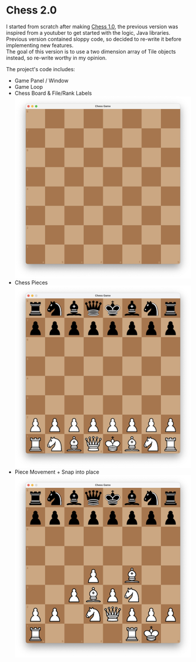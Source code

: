 # Chess 2.0

I started from scratch after making [Chess 1.0](https://github.com/BeraSenol/Chess-Game-Java), the previous version was inspired from a youtuber to get started with the logic, Java libraries.<br>
Previous version contained sloppy code, so decided to re-write it before implementing new features.<br>
The goal of this version is to use a two dimension array of Tile objects instead, so re-write worthy in my opinion.<br>

The project's code includes:<br>

- Game Panel / Window
- Game Loop
- Chess Board & File/Rank Labels
![Screenshot_1](https://github.com/BeraSenol/Chess-Game-Java-2.0/blob/main/res/readme/chess-board.png)
- Chess Pieces
![Screenshot_2](https://github.com/BeraSenol/Chess-Game-Java-2.0/blob/main/res/readme/chess-board-pieces.png)
- Piece Movement + Snap into place
![Screenshot_3](https://github.com/BeraSenol/Chess-Game-Java-2.0/blob/main/res/readme/chess-board-pieces-in-position.png)
